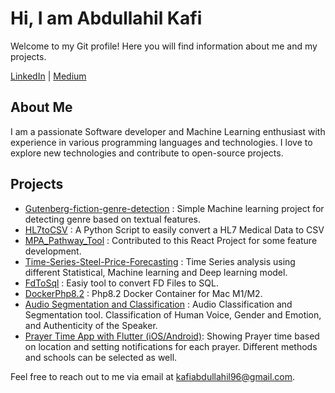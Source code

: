 # Hi, I am Abdullahil Kafi

Welcome to my Git profile! Here you will find information about me and my projects.


[LinkedIn](https://www.linkedin.com/in/abdullahil-kafi120/) | [Medium](https://kafiabdullahil96.medium.com/)

## About Me

I am a passionate Software developer and Machine Learning enthusiast with experience in various programming languages and technologies. I love to explore new technologies and contribute to open-source projects.

## Projects

- [Gutenberg-fiction-genre-detection](https://github.com/kafi350/Gutenberg-fiction-genre-detection) : Simple Machine learning project for detecting genre based on textual features. 
- [HL7toCSV](https://github.com/kafi350/HL7toCSV) : A Python Script to easily convert a HL7 Medical Data to CSV
- [MPA_Pathway_Tool](https://github.com/kafi350/MPA_Pathway_Tool) : Contributed to this React Project for some feature development.
- [Time-Series-Steel-Price-Forecasting](https://github.com/kafi350/Time-Series-Steel-Price-Forecasting) : Time Series analysis using different Statistical, Machine learning and Deep learning model.
- [FdToSql](https://github.com/kafi350/FdToSql) : Easiy tool to convert FD Files to SQL.
- [DockerPhp8.2](https://github.com/kafi350/DockerPhp8.2) : Php8.2 Docker Container for Mac M1/M2.
- [Audio Segmentation and Classification](https://github.com/kafi350/audioAnalysis) : Audio Classification and Segmentation tool. Classification of Human Voice, Gender and Emotion, and Authenticity of the Speaker.
- [Prayer Time App with Flutter (iOS/Android)](https://github.com/kafi350/prayApp): Showing Prayer time based on location and setting notifications for each prayer. Different methods and schools can be selected as well.


Feel free to reach out to me via email at [kafiabdullahil96@gmail.com](mailto:kafiabdullahil96@gmail.com).

